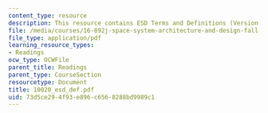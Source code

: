 ```yaml
---
content_type: resource
description: This resource contains ESD Terms and Definitions (Version 12).
file: /media/courses/16-892j-space-system-architecture-and-design-fall-2004/73d5ce294f93e896c6568288bd9989c1_10020_esd_def.pdf
file_type: application/pdf
learning_resource_types:
- Readings
ocw_type: OCWFile
parent_title: Readings
parent_type: CourseSection
resourcetype: Document
title: 10020_esd_def.pdf
uid: 73d5ce29-4f93-e896-c656-8288bd9989c1
---
```

